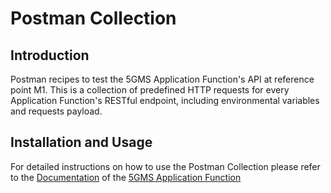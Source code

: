 # Postman Collection

## Introduction

Postman recipes to test the 5GMS Application Function's API at reference point M1. This is a collection
of predefined HTTP requests for every Application Function's RESTful endpoint, including environmental variables and
requests payload.

## Installation and Usage

For detailed instructions on how to use the Postman Collection please refer to
the [Documentation](https://5g-mag.github.io/Getting-Started/pages/5g-media-streaming/usage/application-function/testing-postman.html) of
the [5GMS Application Function](https://github.com/5G-MAG/rt-5gms-application-function)
